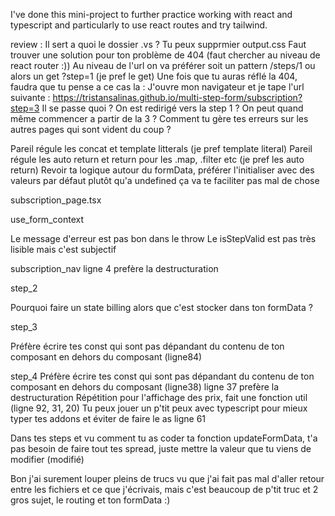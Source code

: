 I've done this mini-project to further practice working with react and typescript and particularly to use react routes and try tailwind.

review :
Il sert a quoi le dossier .vs ?
Tu peux supprmier output.css
Faut trouver une solution pour ton problème de 404 (faut chercher au niveau de react router :))
Au niveau de l'url on va préférer soit un pattern /steps/1 ou alors un get ?step=1 (je pref le get)
Une fois que tu auras réflé la 404, faudra que tu pense a ce cas la : J'ouvre mon navigateur et je tape l'url suivante :
https://tristansalinas.github.io/multi-step-form/subscription?step=3
Il se passe quoi ? On est redirigé vers la step 1 ? On peut quand même commencer a partir de la 3 ? Comment tu gère tes erreurs sur les autres pages qui sont vident du coup ?

Pareil régule les concat et template litterals (je pref template literal)
Pareil régule les auto return et return pour les .map, .filter etc (je pref les auto return)
Revoir ta logique autour du formData, préférer l'initialiser avec des valeurs par défaut plutôt qu'a undefined ça va te faciliter pas mal de chose

subscription_page.tsx

use_form_context

Le message d'erreur est pas bon dans le throw
Le isStepValid est pas très lisible mais c'est subjectif

subscription_nav
ligne 4 prefère la destructuration

step_2

Pourquoi faire un state billing alors que c'est stocker dans ton formData ?

step_3

Préfère écrire tes const qui sont pas dépandant du contenu de ton composant en dehors du composant (ligne84)

step_4
Préfère écrire tes const qui sont pas dépandant du contenu de ton composant en dehors du composant (ligne38)
ligne 37 prefère la destructuration
Répétition pour l'affichage des prix, fait une fonction util (ligne 92, 31, 20)
Tu peux jouer un p'tit peux avec typescript pour mieux typer tes addons et éviter de faire le as ligne 61

Dans tes steps et vu comment tu as coder ta fonction updateFormData, t'a pas besoin de faire tout tes spread, juste mettre la valeur que tu viens de modifier (modifié)

Bon j'ai surement louper pleins de trucs vu que j'ai fait pas mal d'aller retour entre les fichiers et ce que j'écrivais, mais c'est beaucoup de p'tit truc et 2 gros sujet, le routing et ton formData :)
